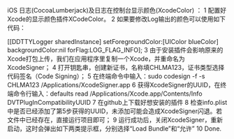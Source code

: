 iOS 日志(CocoaLumberjack)及日志在控制台显示颜色(XcodeColor) ：
1 配置好Xcode的显示颜色插件XCodeColor。
2  如果要修改Log输出的颜色可以使用如下代码：

[[DDTTYLogger sharedInstance] setForegroundColor:[UIColor blueColor]
backgroundColor:nil forFlag:LOG_FLAG_INFO];
3 由于安装插件会影响原来的Xcode打包上传，我们在应用程序里复制一个Xcode，并重命名为XcodeSigner；
4 打开钥匙串，创建新证书，名称填CHLMA123，证书类型选择代码签名（Code Signing）；
5 在终端命令中输入：sudo codesign -f -s CHLMA123 /Applications/XcodeSigner.app
6 获得XcodeSigner的UUID，在终端命令行输入：defaults read
/Applications/Xcode.app/Contents/Info DVTPlugInCompatibilityUUID
7 在github上下载好想安装的插件
8
检查info.plist中是否已经添加了第5步获得的UUID，未添加可能会造成XcodeSigner闪退。若文件中已经存在，直接运行项目即可；
9 运行成功后，关闭XcodeSigner，重新启动，这时会弹出如下两类提示框，分别选择“Load Bundle”和“允许”
10 Done.

